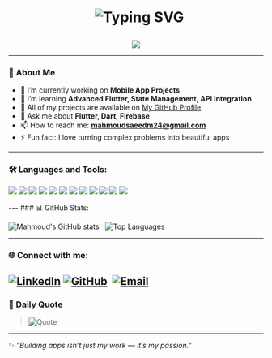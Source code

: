 
<h1 align="center">

  <img src="https://readme-typing-svg.herokuapp.com?font=Fira+Code&weight=600&size=28&pause=1000&color=0E75B6&center=true&vCenter=true&width=435&lines=Hi%2C+I'm+Mahmoud+Saeed;Flutter+Developer;Mobile+App+Enthusiast;Currently+Training+at+NTI" alt="Typing SVG" />

</h1>
<p align="center">
  <img src="https://media1.tenor.com/m/GfSX-u7VGM4AAAAC/coding.gif"  />
</p>

---
### 🌟 **About Me**

- 🔭 I’m currently working on **Mobile App Projects**
- 🌱 I’m learning **Advanced Flutter, State Management, API Integration**
- 📂 All of my projects are available on [My GitHub Profile](https://github.com/mahmoudsaeedm24)
- 💬 Ask me about **Flutter, Dart, Firebase**
- 📫 How to reach me: **mahmoudsaeedm24@gmail.com**
- ⚡ Fun fact: I love turning complex problems into beautiful apps
---
### 🛠 Languages and Tools:
<p align="left">
  <!-- Flutter -->
  <img src="https://img.icons8.com/color/48/000000/flutter.png"/>
  <!-- Dart -->
  <img src="https://img.icons8.com/color/48/000000/dart.png"/>
  <!-- Firebase -->
  <img src="https://img.icons8.com/color/48/000000/firebase.png"/>
  <!-- MongoDB -->
  <img src="https://img.icons8.com/color/48/000000/mongodb.png"/>
  <!-- Node.js -->
  <img src="https://img.icons8.com/color/48/000000/nodejs.png"/>
  <!-- Express.js -->
  <img src="https://img.icons8.com/ios/50/000000/express-js.png"/>
  <!-- Git -->
  <img src="https://img.icons8.com/color/48/000000/git.png"/>
  <!-- Markdown -->
  <img src="https://img.icons8.com/ios-filled/50/000000/markdown.png"/>
  <!-- Postman -->
  <img src="https://img.icons8.com/dusk/64/000000/postman-api.png"/>
  <!-- Figma -->
  <img src="https://img.icons8.com/color/48/000000/figma--v1.png"/>
  <!-- Clean Architecture -->
  <img src="https://img.icons8.com/fluency/48/000000/blueprint.png"/>
  <!-- MVVM -->
  <img src="https://img.icons8.com/color/48/000000/flow-chart.png"/>
</p>
---
### 📊 GitHub Stats:

![Mahmoud's GitHub stats](https://github-readme-stats.vercel.app/api?username=mahmoudsaeedm24&show_icons=true&theme=tokyonight)   ![Top Languages](https://github-readme-stats.vercel.app/api/top-langs/?username=mahmoudsaeedm24&layout=compact&theme=tokyonight)

----
  ### 🌐 **Connect with me:**
[![LinkedIn](https://img.shields.io/badge/-LinkedIn-blue?style=flat&logo=linkedin)](https://linkedin.com/in/mahmoudsaeedm24) [![GitHub](https://img.shields.io/badge/-GitHub-181717?style=flat&logo=github&logoColor=white)](https://github.com/mahmoudsaeedm24)  [![Email](https://img.shields.io/badge/-Gmail-D14836?style=flat&logo=gmail&logoColor=white)](mailto:mahmoudsaeedm24@gmail.com)  
---
### 💬 Daily Quote

> ![Quote](https://quotes-github-readme.vercel.app/api?type=horizontal&theme=dark)

  

---

  

✨ _"Building apps isn’t just my work — it’s my passion."_
